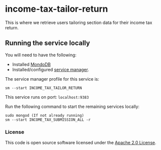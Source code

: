 
# income-tax-tailor-return

This is where we retrieve users tailoring section data for their income tax return.

## Running the service locally

You will need to have the following:
- Installed [MondoDB](https://docs.mongodb.com/manual/installation/)
- Installed/configured [service manager](https://github.com/hmrc/service-manager).

The service manager profile for this service is:

    sm --start INCOME_TAX_TAILOR_RETURN

This service runs on port: `localhost:9383`

Run the following command to start the remaining services locally:

    sudo mongod (If not already running)
    sm --start INCOME_TAX_SUBMISSION_ALL -r

### License

This code is open source software licensed under the [Apache 2.0 License]("http://www.apache.org/licenses/LICENSE-2.0.html").